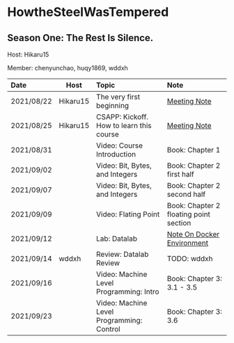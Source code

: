 # HowtheSteelWasTempered

## Season One: The Rest Is Silence.

Host: Hikaru15

Member: chenyunchao, huqy1869, wddxh


| Date       | Host     | Topic                                     | Note                                                   |
| :--------- | -------- | :---------------------------------------- | :----------------------------------------------------- |
| 2021/08/22 | Hikaru15 | The very first beginning                  | [Meeting Note](./meetings/20210822.md)                 |
| 2021/08/25 | Hikaru15 | CSAPP: Kickoff. How to learn this course  | [Meeting Note](./meetings/20210825.md)                 |
| 2021/08/31 |          | Video: Course Introduction                | Book: Chapter 1                                        |
| 2021/09/02 |          | Video: Bit, Bytes, and Integers           | Book: Chapter 2 first half                             |
| 2021/09/07 |          | Video: Bit, Bytes, and Integers           | Book: Chapter 2 second half                            |
| 2021/09/09 |          | Video: Flating Point                      | Book: Chapter 2 floating point section                 |
| 2021/09/12 |          | Lab: Datalab                              | [Note On Docker Environment](./csapp/lab_resources.md) |
| 2021/09/14 | wddxh    | Review: Datalab Review                    | TODO: wddxh                                            |
| 2021/09/16 |          | Video: Machine Level Programming: Intro   | Book: Chapter 3: 3.1 - 3.5                             |
| 2021/09/23 |          | Video: Machine Level Programming: Control | Book: Chapter 3: 3.6                                   |
